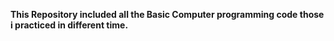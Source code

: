 <b>This Repository included all the Basic Computer programming code those i practiced in different time.</b>
